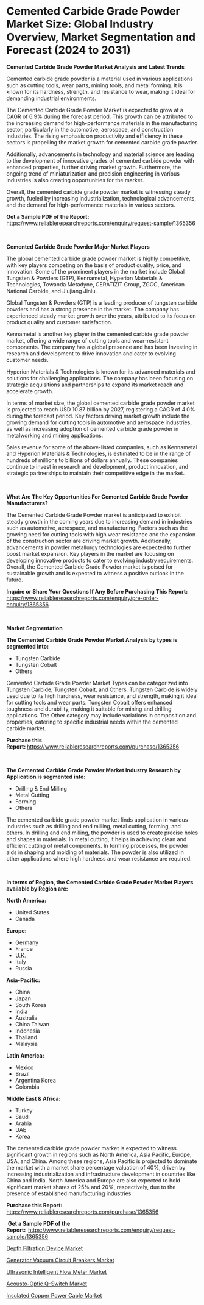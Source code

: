 <p><h1>Cemented Carbide Grade Powder Market Size: Global Industry Overview, Market Segmentation and Forecast (2024 to 2031)</h1></p><p><strong>Cemented Carbide Grade Powder Market Analysis and Latest Trends</strong></p>
<p><p>Cemented carbide grade powder is a material used in various applications such as cutting tools, wear parts, mining tools, and metal forming. It is known for its hardness, strength, and resistance to wear, making it ideal for demanding industrial environments.</p><p>The Cemented Carbide Grade Powder Market is expected to grow at a CAGR of 6.9% during the forecast period. This growth can be attributed to the increasing demand for high-performance materials in the manufacturing sector, particularly in the automotive, aerospace, and construction industries. The rising emphasis on productivity and efficiency in these sectors is propelling the market growth for cemented carbide grade powder.</p><p>Additionally, advancements in technology and material science are leading to the development of innovative grades of cemented carbide powder with enhanced properties, further driving market growth. Furthermore, the ongoing trend of miniaturization and precision engineering in various industries is also creating opportunities for the market.</p><p>Overall, the cemented carbide grade powder market is witnessing steady growth, fueled by increasing industrialization, technological advancements, and the demand for high-performance materials in various sectors.</p></p>
<p><strong>Get a Sample PDF of the Report:&nbsp;</strong> <a href="https://www.reliableresearchreports.com/enquiry/request-sample/1365356">https://www.reliableresearchreports.com/enquiry/request-sample/1365356</a></p>
<p>&nbsp;</p>
<p><strong>Cemented Carbide Grade Powder Major Market Players</strong></p>
<p><p>The global cemented carbide grade powder market is highly competitive, with key players competing on the basis of product quality, price, and innovation. Some of the prominent players in the market include Global Tungsten & Powders (GTP), Kennametal, Hyperion Materials & Technologies, Towanda Metadyne, CERATIZIT Group, ZGCC, American National Carbide, and Jiujiang Jinlu.</p><p>Global Tungsten & Powders (GTP) is a leading producer of tungsten carbide powders and has a strong presence in the market. The company has experienced steady market growth over the years, attributed to its focus on product quality and customer satisfaction.</p><p>Kennametal is another key player in the cemented carbide grade powder market, offering a wide range of cutting tools and wear-resistant components. The company has a global presence and has been investing in research and development to drive innovation and cater to evolving customer needs.</p><p>Hyperion Materials & Technologies is known for its advanced materials and solutions for challenging applications. The company has been focusing on strategic acquisitions and partnerships to expand its market reach and accelerate growth.</p><p>In terms of market size, the global cemented carbide grade powder market is projected to reach USD 10.87 billion by 2027, registering a CAGR of 4.0% during the forecast period. Key factors driving market growth include the growing demand for cutting tools in automotive and aerospace industries, as well as increasing adoption of cemented carbide grade powder in metalworking and mining applications.</p><p>Sales revenue for some of the above-listed companies, such as Kennametal and Hyperion Materials & Technologies, is estimated to be in the range of hundreds of millions to billions of dollars annually. These companies continue to invest in research and development, product innovation, and strategic partnerships to maintain their competitive edge in the market.</p></p>
<p>&nbsp;</p>
<p><strong>What Are The Key Opportunities For Cemented Carbide Grade Powder Manufacturers?</strong></p>
<p><p>The Cemented Carbide Grade Powder market is anticipated to exhibit steady growth in the coming years due to increasing demand in industries such as automotive, aerospace, and manufacturing. Factors such as the growing need for cutting tools with high wear resistance and the expansion of the construction sector are driving market growth. Additionally, advancements in powder metallurgy technologies are expected to further boost market expansion. Key players in the market are focusing on developing innovative products to cater to evolving industry requirements. Overall, the Cemented Carbide Grade Powder market is poised for sustainable growth and is expected to witness a positive outlook in the future.</p></p>
<p><strong>Inquire or Share Your Questions If Any Before Purchasing This Report:</strong> <a href="https://www.reliableresearchreports.com/enquiry/pre-order-enquiry/1365356">https://www.reliableresearchreports.com/enquiry/pre-order-enquiry/1365356</a></p>
<p>&nbsp;</p>
<p><strong>Market Segmentation</strong></p>
<p><strong>The Cemented Carbide Grade Powder Market Analysis by types is segmented into:</strong></p>
<p><ul><li>Tungsten Carbide</li><li>Tungsten Cobalt</li><li>Others</li></ul></p>
<p><p>Cemented Carbide Grade Powder Market Types can be categorized into Tungsten Carbide, Tungsten Cobalt, and Others. Tungsten Carbide is widely used due to its high hardness, wear resistance, and strength, making it ideal for cutting tools and wear parts. Tungsten Cobalt offers enhanced toughness and durability, making it suitable for mining and drilling applications. The Other category may include variations in composition and properties, catering to specific industrial needs within the cemented carbide market.</p></p>
<p><strong>Purchase this Report:&nbsp;</strong><a href="https://www.reliableresearchreports.com/purchase/1365356">https://www.reliableresearchreports.com/purchase/1365356</a></p>
<p>&nbsp;</p>
<p><strong>The Cemented Carbide Grade Powder Market Industry Research by Application is segmented into:</strong></p>
<p><ul><li>Drilling & End Milling</li><li>Metal Cutting</li><li>Forming</li><li>Others</li></ul></p>
<p><p>The cemented carbide grade powder market finds application in various industries such as drilling and end milling, metal cutting, forming, and others. In drilling and end milling, the powder is used to create precise holes and shapes in materials. In metal cutting, it helps in achieving clean and efficient cutting of metal components. In forming processes, the powder aids in shaping and molding of materials. The powder is also utilized in other applications where high hardness and wear resistance are required.</p></p>
<p>&nbsp;</p>
<p><strong>In terms of Region, the Cemented Carbide Grade Powder Market Players available by Region are:</strong></p>
<p>
    <p> <strong> North America: </strong>
        <ul>
            <li>United States</li>
            <li>Canada</li>
        </ul>
        </p> 
    <p> <strong> Europe: </strong>
        <ul>
            <li>Germany</li>
            <li>France</li>
            <li>U.K.</li>
            <li>Italy</li>
            <li>Russia</li>
        </ul>
        </p> 
    <p> <strong> Asia-Pacific: </strong>
        <ul>
            <li>China</li>
            <li>Japan</li>
            <li>South Korea</li>
            <li>India</li>
            <li>Australia</li>
            <li>China Taiwan</li>
            <li>Indonesia</li>
            <li>Thailand</li>
            <li>Malaysia</li>
        </ul>
        </p> 
    <p> <strong> Latin America: </strong>
        <ul>
            <li>Mexico</li>
            <li>Brazil</li>
            <li>Argentina Korea</li>
            <li>Colombia</li>
        </ul>
        </p> 
    <p> <strong> Middle East & Africa: </strong>
        <ul>
            <li>Turkey</li>
            <li>Saudi</li>
            <li>Arabia</li>
            <li>UAE</li>
            <li>Korea</li>
        </ul>
    </p>
    </p>
<p><p>The cemented carbide grade powder market is expected to witness significant growth in regions such as North America, Asia Pacific, Europe, USA, and China. Among these regions, Asia Pacific is projected to dominate the market with a market share percentage valuation of 40%, driven by increasing industrialization and infrastructure development in countries like China and India. North America and Europe are also expected to hold significant market shares of 25% and 20%, respectively, due to the presence of established manufacturing industries.</p></p>
<p><strong>Purchase this Report: </strong><a href="https://www.reliableresearchreports.com/purchase/1365356">https://www.reliableresearchreports.com/purchase/1365356</a></p>
<p>&nbsp;<strong>Get a Sample PDF of the Report:&nbsp;&nbsp;</strong><a href="https://www.reliableresearchreports.com/enquiry/request-sample/1365356">https://www.reliableresearchreports.com/enquiry/request-sample/1365356</a></p>
<p><strong></strong></p>
<p><p><a href="https://medium.com/@shirleygreene26/depth-filtration-device-market-research-report-its-history-and-forecast-2024-to-2031-b3940e94baee">Depth Filtration Device Market</a></p><p><a href="https://medium.com/@samanthamason1930/generator-vacuum-circuit-breakers-market-trends-forecast-and-competitive-analysis-to-2031-f1db4b2c81b2">Generator Vacuum Circuit Breakers Market</a></p><p><a href="https://medium.com/@emilyarnold76/ultrasonic-intelligent-flow-meter-market-exploring-market-share-market-trends-and-future-growth-84911c61a46f">Ultrasonic Intelligent Flow Meter Market</a></p><p><a href="https://medium.com/@emilyarnold76/acousto-optic-q-switch-market-insight-market-trends-growth-forecasted-from-2024-to-2031-328358de40a8">Acousto-Optic Q-Switch Market</a></p><p><a href="https://medium.com/@shirleygreene26/insulated-copper-power-cable-market-size-cagr-trends-2024-2030-3f3ac3150056">Insulated Copper Power Cable Market</a></p></p>
